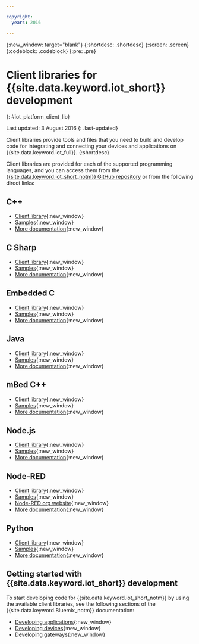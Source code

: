 ```yaml
---

copyright:
  years: 2016

---
```


{:new_window: target="blank"}
{:shortdesc: .shortdesc}
{:screen: .screen}
{:codeblock: .codeblock}
{:pre: .pre}

# Client libraries for {{site.data.keyword.iot_short}} development
{: #iot_platform_client_lib}

Last updated: 3 August 2016
{: .last-updated}

Client libraries provide tools and files that you need to build and develop code for integrating and connecting your devices and applications on {{site.data.keyword.iot_full}}.
{:shortdesc}

Client libraries are provided for each of the supported programming languages, and you can access them from the [{{site.data.keyword.iot_short_notm}} GitHub repository](https://github.com/ibm-watson-iot) or from the following direct links:

## C++

- [Client library](https://github.com/ibm-watson-iot/iot-cpp){:new_window}
- [Samples](https://github.com/ibm-watson-iot/iot-cpp/tree/master/samples){:new_window}
- [More documentation](https://github.com/ibm-watson-iot/iot-cpp/blob/master/README.md){:new_window}

## C Sharp
- [Client library](https://github.com/ibm-watson-iot/iot-csharp){:new_window}
- [Samples](https://github.com/ibm-watson-iot/iot-csharp/tree/master/sample){:new_window}
- [More documentation](https://github.com/ibm-watson-iot/iot-csharp/blob/master/README.md){:new_window}

## Embedded C

- [Client library](https://github.com/ibm-watson-iot/iot-embeddedc){:new_window}
- [Samples](https://github.com/ibm-watson-iot/iot-embeddedc/tree/master/samples){:new_window}
- [More documentation](https://github.com/ibm-watson-iot/iot-embeddedc/blob/master/README.md){:new_window}


## Java
- [Client library](https://github.com/ibm-watson-iot/iot-java){:new_window}
- [Samples](https://github.com/ibm-watson-iot/iot-java#samples){:new_window}
- [More documentation](https://github.com/ibm-watson-iot/iot-java/blob/master/README.md){:new_window}

## mBed C++

- [Client library](https://developer.mbed.org/teams/IBM_IoT/code/IBMIoTF/){:new_window}
- [Samples](https://developer.mbed.org/teams/IBM_IoT/code/IBMIoTClientLibrarySample/){:new_window}
- [More documentation](http://iotf.readthedocs.io/en/latest/devices/libraries/mbedcpp.html){:new_window}

## Node.js
- [Client library](https://github.com/ibm-watson-iot/iot-nodejs){:new_window}
- [Samples](https://github.com/ibm-watson-iot/iot-nodejs/tree/master/samples){:new_window}
- [More documentation](https://github.com/ibm-watson-iot/iot-nodejs/blob/master/README.md){:new_window}

## Node-RED
- [Client library](https://github.com/ibm-watson-iot/iot-nodered){:new_window}
- [Samples](https://github.com/ibm-watson-iot/iot-nodered/tree/master/samples/rpi){:new_window}
- [Node-RED org website](http://nodered.org/){:new_window}
- [More documentation](https://github.com/ibm-watson-iot/iot-nodered/blob/master/README.md){:new_window}

## Python
- [Client library](https://github.com/ibm-watson-iot/iot-python){:new_window}
- [Samples](https://github.com/ibm-watson-iot/iot-python/tree/master/samples){:new_window}
- [More documentation](https://github.com/ibm-watson-iot/iot-python/blob/master/README.rst){:new_window}

## Getting started with {{site.data.keyword.iot_short}} development

To start developing code for {{site.data.keyword.iot_short_notm}} by using the available client libraries, see the following sections of the {{site.data.keyword.Bluemix_notm}} documentation:

- [Developing applications](applications/api.html){:new_window}
- [Developing devices](devices/api.html){:new_window}
- [Developing gateways](gateways/mqtt.html){:new_window}
